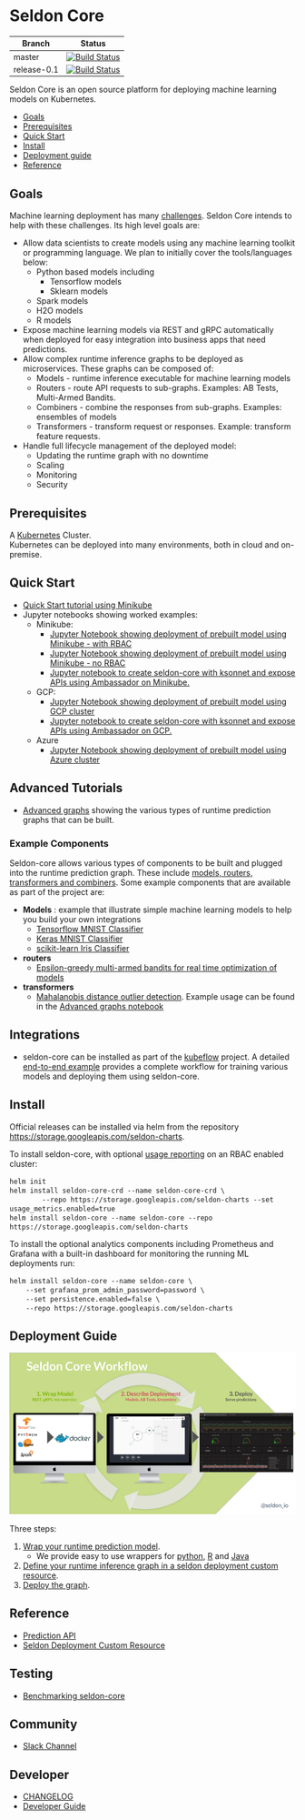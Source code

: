 # Seldon Core

| Branch      | Status |
|-------------|-------|
| master      | [![Build Status](https://travis-ci.org/SeldonIO/seldon-core.svg?branch=master)](https://travis-ci.org/SeldonIO/seldon-core) |
| release-0.1 | [![Build Status](https://travis-ci.org/SeldonIO/seldon-core.svg?branch=release-0.1)](https://travis-ci.org/SeldonIO/seldon-core) |

Seldon Core is an open source platform for deploying machine learning models on Kubernetes.

- [Goals](#goals)
- [Prerequisites](#prerequisites)
- [Quick Start](#quick-start)
- [Install](#install)
- [Deployment guide](#deployment-guide)
- [Reference](#reference)

## Goals

Machine learning deployment has many [challenges](./docs/challenges.md). Seldon Core intends to help with these challenges. Its high level goals are:


 - Allow data scientists to create models using any machine learning toolkit or programming language. We plan to initially cover the tools/languages below:
   - Python based models including
     - Tensorflow models
     - Sklearn models
   - Spark models
   - H2O models
   - R models
 - Expose machine learning models via REST and gRPC automatically when deployed for easy integration into business apps that need predictions.
 - Allow complex runtime inference graphs to be deployed as microservices. These graphs can be composed of:
   - Models - runtime inference executable for machine learning models
   - Routers - route API requests to sub-graphs. Examples: AB Tests, Multi-Armed Bandits.
   - Combiners - combine the responses from sub-graphs. Examples: ensembles of models
   - Transformers - transform request or responses. Example: transform feature requests.
 - Handle full lifecycle management of the deployed model:
    - Updating the runtime graph with no downtime
    - Scaling
    - Monitoring
    - Security

## Prerequisites

  A [Kubernetes](https://kubernetes.io/) Cluster.  
  Kubernetes can be deployed into many environments, both in cloud and on-premise.

## Quick Start

 - [Quick Start tutorial using Minikube](./docs/getting_started/minikube.md)
 - Jupyter notebooks showing worked examples:
    * Minikube:
         *  [Jupyter Notebook showing deployment of prebuilt model using Minikube - with RBAC](https://github.com/SeldonIO/seldon-core/blob/master/notebooks/kubectl_demo_minikube_rbac.ipynb)
         *  [Jupyter Notebook showing deployment of prebuilt model using Minikube - no RBAC](https://github.com/SeldonIO/seldon-core/blob/master/notebooks/kubectl_demo_minikube.ipynb)
         * [Jupyter notebook to create seldon-core with ksonnet and expose APIs using Ambassador on Minikube.](https://github.com/SeldonIO/seldon-core/blob/master/notebooks/ksonnet_ambassador_minikube.ipynb)
    * GCP:
         * [Jupyter Notebook showing deployment of prebuilt model using GCP cluster](https://github.com/SeldonIO/seldon-core/blob/master/notebooks/kubectl_demo_gcp.ipynb)
         * [Jupyter notebook to create seldon-core with ksonnet and expose APIs using Ambassador on GCP.](https://github.com/SeldonIO/seldon-core/blob/master/notebooks/ksonnet_ambassador_gcp.ipynb)
    * Azure
         * [Jupyter Notebook showing deployment of prebuilt model using Azure cluster](https://github.com/SeldonIO/seldon-core/blob/master/notebooks/kubectl_demo_azure.ipynb)

## Advanced Tutorials

 * [Advanced graphs](https://github.com/cliveseldon/seldon-core/blob/master/notebooks/advanced_graphs.ipynb) showing the various types of runtime prediction graphs that can be built.

### Example Components
Seldon-core allows various types of components to be built and plugged into the runtime prediction graph. These include [models, routers, transformers and combiners](docs/reference/internal-api.md). Some example components that are available as part of the project are:

 * **Models** : example that illustrate simple machine learning models to help you build your own integrations
   * [Tensorflow MNIST Classifier](./examples/models/deep_mnist/README.md)
   * [Keras MNIST Classifier](./examples/models/keras_mnist/README.md)
   * [scikit-learn Iris Classifier](./examples/models/sklearn_iris/README.md)
 * **routers**
   * [Epsilon-greedy multi-armed bandits for real time optimization of models](https://github.com/SeldonIO/seldon-core/blob/master/notebooks/epsilon_greedy_gcp.ipynb)
 * **transformers**
    * [Mahalanobis distance outlier detection](https://github.com/SeldonIO/seldon-core/blob/master/examples/transformers/outlier_mahalanobis/outlier_documentation.ipynb). Example usage can be found in the [Advanced graphs notebook](https://github.com/cliveseldon/seldon-core/blob/master/notebooks/advanced_graphs.ipynb)

## Integrations

 * seldon-core can be installed as part of the [kubeflow](https://github.com/kubeflow/kubeflow) project. A detailed [end-to-end example](https://github.com/kubeflow/example-seldon) provides a complete workflow for training various models and deploying them using seldon-core.

## Install

Official releases can be installed via helm from the repository https://storage.googleapis.com/seldon-charts.

To install seldon-core, with optional [usage reporting](/docs/developer/readme.md#usage-reporting) on an RBAC enabled cluster:

```
helm init
helm install seldon-core-crd --name seldon-core-crd \
        --repo https://storage.googleapis.com/seldon-charts --set usage_metrics.enabled=true
helm install seldon-core --name seldon-core --repo https://storage.googleapis.com/seldon-charts
```

To install the optional analytics components including Prometheus and Grafana with a built-in dashboard for monitoring the running ML deployments run:

```
helm install seldon-core --name seldon-core \
    --set grafana_prom_admin_password=password \
    --set persistence.enabled=false \
    --repo https://storage.googleapis.com/seldon-charts
```

## Deployment Guide

![API](./docs/deploy.png)

Three steps:

 1. [Wrap your runtime prediction model](./docs/wrappers/readme.md).
    * We provide easy to use wrappers for [python](./docs/wrappers/python.md), [R](./docs/wrappers/r.md) and [Java](./docs/wrappers/java.md)
 1. [Define your runtime inference graph in a seldon deployment custom resource](./docs/crd/readme.md).
 1. [Deploy the graph](./docs/deploying.md).

## Reference

 - [Prediction API](./docs/reference/prediction.md)
 - [Seldon Deployment Custom Resource](./docs/reference/seldon-deployment.md)

## Testing

 - [Benchmarking seldon-core](docs/benchmarking.md)

## Community

 * [Slack Channel](https://join.slack.com/t/seldondev/shared_invite/enQtMzA2Mzk1Mzg0NjczLWQzMGFkNmRjN2UxZmFmMWJmNWIzMTM5Y2UxNGY1ODE5ZmI2NDdkMmNiMmUxYjZhZGYxOTllMDQwM2NkNDQ1MGI)

## Developer

 - [CHANGELOG](CHANGELOG.md)
 - [Developer Guide](./docs/developer/readme.md)
